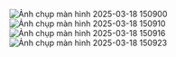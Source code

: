 ![Ảnh chụp màn hình 2025-03-18 150900](https://github.com/user-attachments/assets/c1273329-1711-43ff-9716-bff35fc1a700)
![Ảnh chụp màn hình 2025-03-18 150910](https://github.com/user-attachments/assets/7fc83bef-1ddf-4876-a629-fb036d864c6a)
![Ảnh chụp màn hình 2025-03-18 150916](https://github.com/user-attachments/assets/1ffe7646-11b5-4414-a7fa-2bb1aee17d10)
![Ảnh chụp màn hình 2025-03-18 150923](https://github.com/user-attachments/assets/ac54eaff-f611-4776-a0f0-cf3c56a76d1d)
